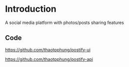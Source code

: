 # Introduction

A social media platform with photos/posts sharing features

## Code
https://github.com/thaotpphung/postify-ui

https://github.com/thaotpphung/postify-api


